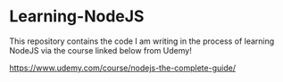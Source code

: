 # Learning-NodeJS

This repository contains the code I am writing in the process of learning NodeJS via the course linked below from Udemy!

https://www.udemy.com/course/nodejs-the-complete-guide/

